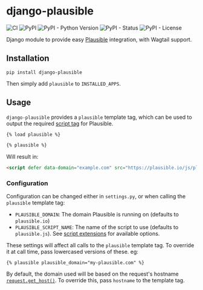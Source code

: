 # django-plausible

![CI](https://github.com/RealOrangeOne/django-plausible/workflows/CI/badge.svg)
![PyPI](https://img.shields.io/pypi/v/django-plausible.svg)
![PyPI - Python Version](https://img.shields.io/pypi/pyversions/django-plausible.svg)
![PyPI - Status](https://img.shields.io/pypi/status/django-plausible.svg)
![PyPI - License](https://img.shields.io/pypi/l/django-plausible.svg)


Django module to provide easy [Plausible](https://plausible.io/) integration, with Wagtail support.

## Installation

```
pip install django-plausible
```

Then simply add `plausible` to `INSTALLED_APPS`.

## Usage

`django-plausible` provides a `plausible` template tag, which can be used to output the required [script tag](https://plausible.io/docs/plausible-script) for Plausible.

```html
{% load plausible %}

{% plausible %}
```

Will result in:

```html
<script defer data-domain="example.com" src="https://plausible.io/js/plausible.js"></script>
```

### Configuration

Configuration can be changed either in `settings.py`, or when calling the `plausible` template tag:

- `PLAUSIBLE_DOMAIN`: The domain Plausible is running on (defaults to `plausible.io`)
- `PLAUSIBLE_SCRIPT_NAME`: The name of the script to use (defaults to `plausible.js`). See [script extensions](https://plausible.io/docs/script-extensions) for available options.

These settings will affect all calls to the `plausible` template tag. To override it at call time, pass lowercased versions of these. eg:

```
{% plausible plausible_domain="my-plausible.com" %}
```

By default, the domain used will be based on the request's hostname [`request.get_host()`](https://docs.djangoproject.com/en/dev/ref/request-response/#django.http.HttpRequest.get_host). To override this, pass `hostname` to the template tag.
